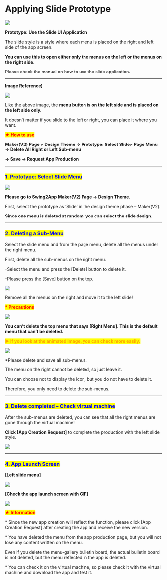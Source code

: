 # Applying Slide Prototype

![](https://support.swing2app.com/wp-content/uploads/2018/09/slide\_porto.png)

**Prototype: Use the Slide UI Application**

The slide style is a style where each menu is placed on the right and left side of the app screen.

**You can use this to open either only the menus on the left or the menus on the right side.**

Please check the manual on how to use the slide application.

***

**Image Reference)**

![](https://support.swing2app.com/wp-content/uploads/2018/09/b@3x-1.png)

Like the above image, the **menu button is on the left side and is placed on the left side only.**

It doesn’t matter if you slide to the left or right, you can place it where you want.

<mark style="color:red;">**★ How to use**</mark>

**Maker(V2) Page > Design Theme  → Prototype: Select Slide>  Page Menu  → Delete All Right or Left Sub-menu**

**→ Save → Request App Production**&#x20;

***

### <mark style="color:blue;">**1. Prototype: Select Slide Menu**</mark>

![](https://support.swing2app.com/wp-content/uploads/2018/09/Screenshot-2020-06-01-at-22.21.04.png)

**Please go to Swing2App Maker(V2) Page → Design Theme.**

First, select the prototype as ‘Slide’ in the design theme phase – Maker(V2).

**Since one menu is deleted at random, you can select the slide design.**

***

### <mark style="color:blue;">**2. Deleting a Sub-Menu**</mark>

Select the slide menu and from the page menu, delete all the menus under the right menu.

First, delete all the sub-menus on the right menu.

\-Select the menu and press the \[Delete] button to delete it.

\-Please press the \[Save] button on the top.

![](https://support.swing2app.com/wp-content/uploads/2018/09/delete1.png)

Remove all the menus on the right and move it to the left slide!



<mark style="color:red;">**\* Precautions**</mark>

![](https://support.swing2app.com/wp-content/uploads/2018/09/delete2.png)

**You can’t delete the top menu that says \[Right Menu]. This is the default menu that can’t be deleted.**



<mark style="color:orange;">**▶ If you look at the animated image, you can check more easily.**</mark>

![](https://support.swing2app.com/wp-content/uploads/2018/09/%EB%85%B9%ED%99%94\_2020\_06\_04\_14\_27\_31\_866.gif)

\*Please delete and save all sub-menus.

The menu on the right cannot be deleted, so just leave it.

You can choose not to display the icon, but you do not have to delete it.

Therefore, you only need to delete the sub-menus.

***

### <mark style="color:blue;">**3. Delete completed – Check virtual machine**</mark>

After the sub-menus are deleted, you can see that all the right menus are gone through the virtual machine!

**Click \[App Creation Request]** to complete the production with the left slide style.

![](https://support.swing2app.com/wp-content/uploads/2018/09/left\_icon.png)

***

### <mark style="color:blue;">**4. App Launch Screen**</mark>

**\[Left slide menu]**

![](https://support.swing2app.com/wp-content/uploads/2018/09/left@3x.png)

**\[Check the app launch screen with GIF]**

![](https://support.swing2app.com/wp-content/uploads/2018/09/%EB%85%B9%ED%99%94\_2020\_06\_04\_14\_26\_34\_566.gif)

<mark style="color:red;">**★ Information**</mark>

\* Since the new app creation will reflect the function, please click \[App Creation Request] after creating the app and receive the new version.

\* You have deleted the menu from the app production page, but you will not lose any content written on the menu.

Even if you delete the menu-gallery bulletin board, the actual bulletin board is not deleted, but the menu reflected in the app is deleted.

\* You can check it on the virtual machine, so please check it with the virtual machine and download the app and test it.
